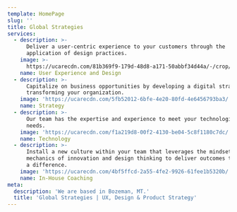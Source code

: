```yaml
---
template: HomePage
slug: ''
title: Global Strategies
services:
  - description: >-
      Deliver a user-centric experience to your customers through the
      application of design practices.
    image: >-
      https://ucarecdn.com/81b369f9-179d-48d8-a171-50abbf34d44a/-/crop/1078x855/2,0/-/preview/
    name: User Experience and Design
  - description: >-
      Capitalize on business opportunities by developing a digital strategy and
      transforming your organization.
    image: 'https://ucarecdn.com/5fb52012-6bfe-4e20-80fd-4e6456793ba3/'
    name: Strategy
  - description: >-
      Our team has the expertise and experience to meet your technological
      needs. 
    image: 'https://ucarecdn.com/f1a219d8-00f2-4130-be04-5c8f1180c7dc/'
    name: Technology
  - description: >-
      Install a new culture within your team that leverages the mindset and
      mechanics of innovation and design thinking to deliver outcomes that make
      a difference.
    image: 'https://ucarecdn.com/4bf5ffcd-2a55-4fe2-9926-61fee1b5320b/'
    name: In-House Coaching
meta:
  description: 'We are based in Bozeman, MT.'
  title: 'Global Strategies | UX, Design & Product Strategy'
---
```

<!-- 
  'body' is not currently 
  included in the page template 
-->
